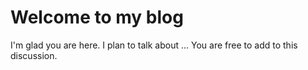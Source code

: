 # Welcome to my blog

I'm glad you are here. I plan to talk about ...
You are free to add to this discussion.
